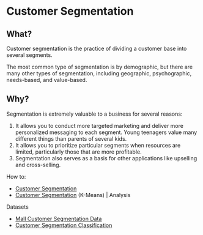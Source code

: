 # Customer Segmentation
## What?

Customer segmentation is the practice of dividing a customer base into several segments.

The most common type of segmentation is by demographic, but there are many other types of segmentation, including geographic, psychographic, needs-based, and value-based.

## Why?

Segmentation is extremely valuable to a business for several reasons:
1. It allows you to conduct more targeted marketing and deliver more personalized messaging to each segment. Young teenagers value many different things than parents of several kids.
2. It allows you to prioritize particular segments when resources are limited, particularly those that are more profitable.
3. Segmentation also serves as a basis for other applications like upselling and cross-selling.

How to:
* [Customer Segmentation](https://www.kaggle.com/fabiendaniel/customer-segmentation)
* [Customer Segmentation](https://www.kaggle.com/kushal1996/customer-segmentation-k-means-analysis) (K-Means) | Analysis

Datasets
* [Mall Customer Segmentation Data](https://www.kaggle.com/vjchoudhary7/customer-segmentation-tutorial-in-python)
* [Customer Segmentation Classification](https://www.kaggle.com/kaushiksuresh147/customer-segmentation)
